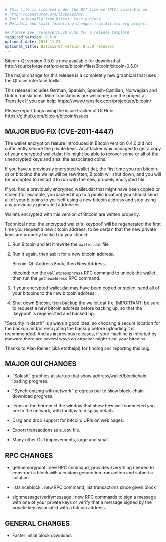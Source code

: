 ```yaml
---
# This file is licensed under the MIT License (MIT) available on
# http://opensource.org/licenses/MIT.
# Text originally from Bitcoin Core project
# Metadata and small formatting changes from Bitcoin.org project

## Please see _releases/0.10.0.md for a release template
required_version: 0.5.0
optional_date: 2011-11-21
optional_title: Bitcoin-Qt version 0.5.0 released
---
```

Bitcoin-Qt version 0.5.0 is now available for download at:
  <http://sourceforge.net/projects/bitcoin/files/Bitcoin/bitcoin-0.5.0/>

The major change for this release is a completely new graphical
that uses the Qt user interface toolkit.

This release includes German, Spanish, Spanish-Castilian, Norwegian
and Dutch translations. More translations are welcome; join the
project at Transifex if you can help:
  <https://www.transifex.com/projects/p/bitcoin/>

Please report bugs using the issue tracker at GitHub:
  <https://github.com/bitcoin/bitcoin/issues>


MAJOR BUG FIX  (CVE-2011-4447)
------------------------------

The wallet encryption feature introduced in Bitcoin version 0.4.0
did not sufficiently secure the private keys. An attacker who
managed to get a copy of your encrypted wallet.dat file might be
able to recover some or all of the unencrypted keys and steal the
associated coins.

If you have a previously encrypted wallet.dat, the first time you
run bitcoin-qt or bitcoind the wallet will be rewritten, Bitcoin will
shut down, and you will be prompted to restart it to run with the new,
properly encrypted file.

If you had a previously encrypted wallet.dat that might have been
copied or stolen (for example, you backed it up to a public
location) you should send all of your bitcoins to yourself
using a new bitcoin address and stop using any previously
generated addresses.

Wallets encrypted with this version of Bitcoin are written properly.

Technical note: the encrypted wallet's 'keypool' will be regenerated the
first time you request a new bitcoin address; to be certain that the
new private keys are properly backed up you should:

1. Run Bitcoin and let it rewrite the `wallet.dat` file

2. Run it again, then ask it for a new bitcoin address.

    Bitcoin-Qt: Address Book, then New Address...

    bitcoind: run the `walletpassphrase` RPC command to unlock the wallet,
 then run the `getnewaddress` RPC command.

3. If your encrypted wallet.dat may have been copied or stolen, send
 all of your bitcoins to the new bitcoin address.

4. Shut down Bitcoin, then backup the wallet.dat file.
 IMPORTANT: be sure to request a new bitcoin address before
 backing up, so that the 'keypool' is regenerated and backed up.

"Security in depth" is always a good idea, so choosing a secure
location for the backup and/or encrypting the backup before
uploading it is recommended. And as in previous releases, if your
machine is infected by malware there are several ways an
attacker might steal your bitcoins.

Thanks to Alan Reiner (aka etotheipi) for finding and reporting
this bug.

MAJOR GUI CHANGES
-----------------

* "Splash" graphics at startup that show address/wallet/blockchain loading
progress.

* "Synchronizing with network" progress bar to show block-chain download
progress.

* Icons at the bottom of the window that show how well connected you are
to the network, with tooltips to display details.

* Drag and drop support for bitcoin: URIs on web pages.

* Export transactions as a .csv file.

* Many other GUI improvements, large and small.

RPC CHANGES
-----------

* getmemorypool : new RPC command, provides everything needed to construct
a block with a custom generation transaction and submit a solution

* listsinceblock : new RPC command, list transactions since given block

* signmessage/verifymessage : new RPC commands to sign a message with
one of your private keys or verify that a message signed by the private
key associated with a bitcoin address.

GENERAL CHANGES
---------------

* Faster initial block download.
